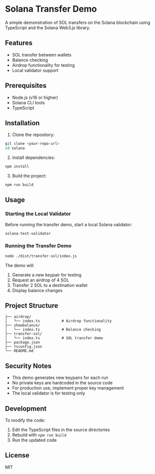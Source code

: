 # Solana Transfer Demo

A simple demonstration of SOL transfers on the Solana blockchain using TypeScript and the Solana Web3.js library.

## Features

- SOL transfer between wallets
- Balance checking
- Airdrop functionality for testing
- Local validator support

## Prerequisites

- Node.js (v16 or higher)
- Solana CLI tools
- TypeScript

## Installation

1. Clone the repository:
```bash
git clone <your-repo-url>
cd solana
```

2. Install dependencies:
```bash
npm install
```

3. Build the project:
```bash
npm run build
```

## Usage

### Starting the Local Validator

Before running the transfer demo, start a local Solana validator:

```bash
solana-test-validator
```

### Running the Transfer Demo

```bash
node ./dist/transfer-sol/index.js
```

The demo will:
1. Generate a new keypair for testing
2. Request an airdrop of 4 SOL
3. Transfer 2 SOL to a destination wallet
4. Display balance changes

## Project Structure

```
├── airdrop/
│   └── index.ts          # Airdrop functionality
├── showbalance/
│   └── index.ts          # Balance checking
├── transfer-sol/
│   └── index.ts          # SOL transfer demo
├── package.json
├── tsconfig.json
└── README.md
```

## Security Notes

- This demo generates new keypairs for each run
- No private keys are hardcoded in the source code
- For production use, implement proper key management
- The local validator is for testing only

## Development

To modify the code:

1. Edit the TypeScript files in the source directories
2. Rebuild with `npm run build`
3. Run the updated code

## License

MIT 